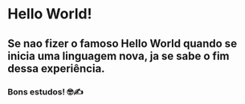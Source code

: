 # Hello World!

## Se nao fizer o famoso Hello World quando se inicia uma linguagem nova, ja se sabe o fim dessa experiência.

### Bons estudos! 🤓✍
